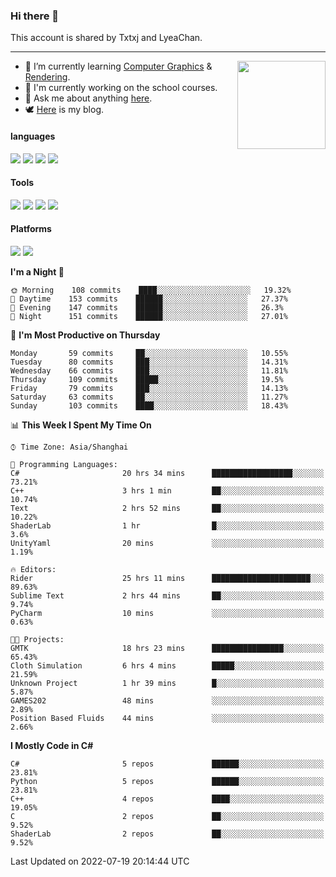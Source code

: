 ### Hi there 👋

This account is shared by Txtxj and LyeaChan.

---

<img align="right" height="141" src="https://github-readme-stats.vercel.app/api?username=txtxj&theme=tokyonight&show_icons=true&count_private=true">

- 🌱 I’m currently learning [Computer Graphics](https://github.com/txtxj/GAMES101) & [Rendering](https://github.com/txtxj/GAMES202).
- 🐶 I'm currently working on the school courses.
- 💬 Ask me about anything [here](https://github.com/txtxj/txtxj/issues).
- 🕊️ [Here](https://txtxj.top) is my blog.

#### languages

![](https://img.shields.io/badge/C++-00599C?logo=cplusplus&logoColor=fff)
![](https://img.shields.io/badge/Python-3e74a2?logo=python&logoColor=fff)
![](https://img.shields.io/badge/C%23-239120?logo=csharp&logoColor=fff)
![](https://img.shields.io/badge/C-A8B9CC?logo=c&logoColor=555)


#### Tools

![](https://img.shields.io/badge/JetBrains-000000?logo=jetbrains&logoColor=fff)
![](https://img.shields.io/badge/Unity-FFFFFF?logo=unity&logoColor=000)
![](https://img.shields.io/badge/SublimeText_3-FF9800?logo=sublimetext&logoColor=fff)
![](https://img.shields.io/badge/Blender-F5792A?logo=blender&logoColor=fff)


#### Platforms

![](https://img.shields.io/badge/Windows_10-0078D6?logo=windows&logoColor=fff)
![](https://img.shields.io/badge/Ubuntu_20.04-E95420?logo=ubuntu&logoColor=fff)


<!--START_SECTION:waka-->
**I'm a Night 🦉** 

```text
🌞 Morning    108 commits    ████░░░░░░░░░░░░░░░░░░░░░   19.32% 
🌆 Daytime    153 commits    ██████░░░░░░░░░░░░░░░░░░░   27.37% 
🌃 Evening    147 commits    ██████░░░░░░░░░░░░░░░░░░░   26.3% 
🌙 Night      151 commits    ██████░░░░░░░░░░░░░░░░░░░   27.01%

```
📅 **I'm Most Productive on Thursday** 

```text
Monday       59 commits     ██░░░░░░░░░░░░░░░░░░░░░░░   10.55% 
Tuesday      80 commits     ███░░░░░░░░░░░░░░░░░░░░░░   14.31% 
Wednesday    66 commits     ███░░░░░░░░░░░░░░░░░░░░░░   11.81% 
Thursday     109 commits    █████░░░░░░░░░░░░░░░░░░░░   19.5% 
Friday       79 commits     ███░░░░░░░░░░░░░░░░░░░░░░   14.13% 
Saturday     63 commits     ██░░░░░░░░░░░░░░░░░░░░░░░   11.27% 
Sunday       103 commits    ████░░░░░░░░░░░░░░░░░░░░░   18.43%

```


📊 **This Week I Spent My Time On** 

```text
⌚︎ Time Zone: Asia/Shanghai

💬 Programming Languages: 
C#                       20 hrs 34 mins      ██████████████████░░░░░░░   73.21% 
C++                      3 hrs 1 min         ██░░░░░░░░░░░░░░░░░░░░░░░   10.74% 
Text                     2 hrs 52 mins       ██░░░░░░░░░░░░░░░░░░░░░░░   10.22% 
ShaderLab                1 hr                █░░░░░░░░░░░░░░░░░░░░░░░░   3.6% 
UnityYaml                20 mins             ░░░░░░░░░░░░░░░░░░░░░░░░░   1.19%

🔥 Editors: 
Rider                    25 hrs 11 mins      ██████████████████████░░░   89.63% 
Sublime Text             2 hrs 44 mins       ██░░░░░░░░░░░░░░░░░░░░░░░   9.74% 
PyCharm                  10 mins             ░░░░░░░░░░░░░░░░░░░░░░░░░   0.63%

🐱‍💻 Projects: 
GMTK                     18 hrs 23 mins      ████████████████░░░░░░░░░   65.43% 
Cloth Simulation         6 hrs 4 mins        █████░░░░░░░░░░░░░░░░░░░░   21.59% 
Unknown Project          1 hr 39 mins        █░░░░░░░░░░░░░░░░░░░░░░░░   5.87% 
GAMES202                 48 mins             ░░░░░░░░░░░░░░░░░░░░░░░░░   2.89% 
Position Based Fluids    44 mins             ░░░░░░░░░░░░░░░░░░░░░░░░░   2.66%

```

**I Mostly Code in C#** 

```text
C#                       5 repos             ██████░░░░░░░░░░░░░░░░░░░   23.81% 
Python                   5 repos             ██████░░░░░░░░░░░░░░░░░░░   23.81% 
C++                      4 repos             ████░░░░░░░░░░░░░░░░░░░░░   19.05% 
C                        2 repos             ██░░░░░░░░░░░░░░░░░░░░░░░   9.52% 
ShaderLab                2 repos             ██░░░░░░░░░░░░░░░░░░░░░░░   9.52%

```



 Last Updated on 2022-07-19 20:14:44 UTC
<!--END_SECTION:waka-->
